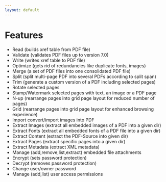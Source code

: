 ```yaml
---
layout: default
---
```


# Features

* Read (builds xref table from PDF file)
* Validate (validates PDF files up to version 7.0)
* Write (writes xref table to PDF file)
* Optimize (gets rid of redundancies like duplicate fonts, images)
* Merge (a set of PDF files into one consolidated PDF file)
* Split (split multi-page PDF into several PDFs according to split span)
* Trim (generate a custom version of a PDF  including selected pages)
* Rotate selected pages
* Stamp/Watermark selected pages with text, an image or a PDF page
* N-up (rearrange pages into grid page layout for reduced number of pages)
* Grid (rearrange pages into grid page layout for enhanced browsing experience)
* Import convert/import images into PDF
* Extract Images (extract all embedded images of a PDF into a given dir)
* Extract Fonts (extract all embedded fonts of a PDF file into a given dir)
* Extract Content (extract the PDF-Source into given dir)
* Extract Pages (extract specific pages into a given dir)
* Extract Metadata (extract XML metadata)
* Manage (add,remove,list,extract) embedded file attachments
* Encrypt (sets password protection)
* Decrypt (removes password protection)
* Change user/owner password
* Manage (add,list) user access permissions